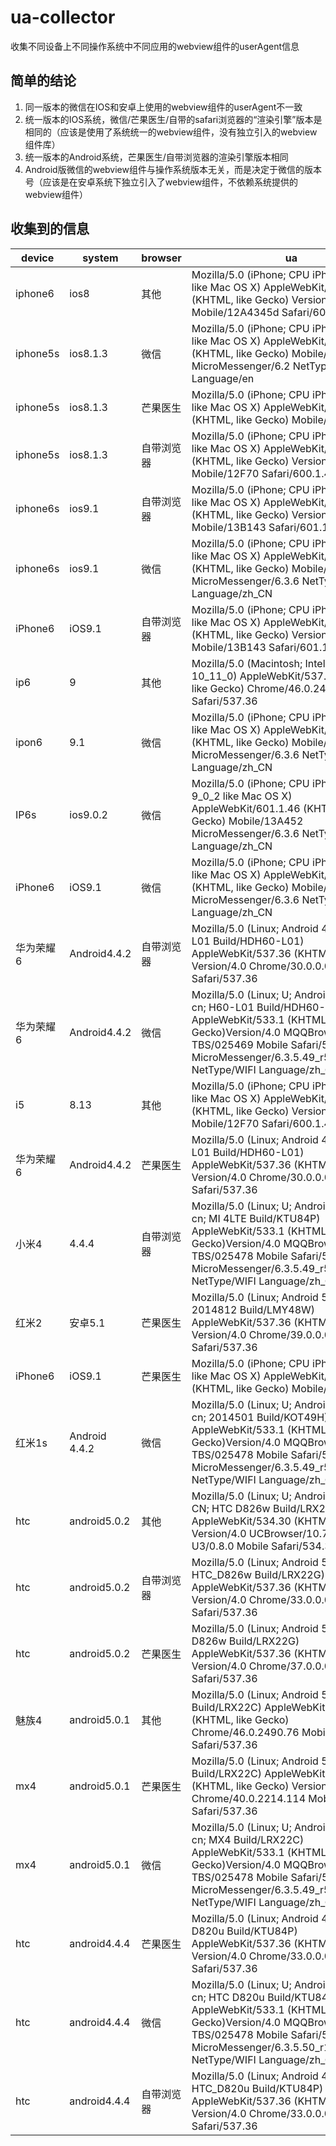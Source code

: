 # ua-collector

收集不同设备上不同操作系统中不同应用的webview组件的userAgent信息

## 简单的结论

1. 同一版本的微信在IOS和安卓上使用的webview组件的userAgent不一致
2. 统一版本的IOS系统，微信/芒果医生/自带的safari浏览器的“渲染引擎”版本是相同的（应该是使用了系统统一的webview组件，没有独立引入的webview组件库）
3. 统一版本的Android系统，芒果医生/自带浏览器的渲染引擎版本相同
4. Android版微信的webview组件与操作系统版本无关，而是决定于微信的版本号（应该是在安卓系统下独立引入了webview组件，不依赖系统提供的webview组件）

## 收集到的信息

| device        | system        | browser         | ua | 
|---------------|---------------|-----------------|---|                                                                                                                                                                                                                                  
| iphone6       | ios8          | 其他            | Mozilla/5.0 (iPhone; CPU iPhone OS 8_0 like Mac OS X) AppleWebKit/600.1.3 (KHTML, like Gecko) Version/8.0 Mobile/12A4345d Safari/600.1.4  |                                                                                      
| iphone5s      | ios8.1.3      | 微信            | Mozilla/5.0 (iPhone; CPU iPhone OS 8_3 like Mac OS X) AppleWebKit/600.1.4 (KHTML, like Gecko) Mobile/12F70 MicroMessenger/6.2 NetType/WIFI Language/en                                                                                |
| iphone5s      | ios8.1.3      | 芒果医生        | Mozilla/5.0 (iPhone; CPU iPhone OS 8_3 like Mac OS X) AppleWebKit/600.1.4 (KHTML, like Gecko) Mobile/12F70                                                                                                                            |
| iphone5s      | ios8.1.3      | 自带浏览器      | Mozilla/5.0 (iPhone; CPU iPhone OS 8_3 like Mac OS X) AppleWebKit/600.1.4 (KHTML, like Gecko) Version/8.0 Mobile/12F70 Safari/600.1.4                                                                                                 |
| iphone6s      | ios9.1        | 自带浏览器      | Mozilla/5.0 (iPhone; CPU iPhone OS 9_1 like Mac OS X) AppleWebKit/601.1.46 (KHTML, like Gecko) Version/9.0 Mobile/13B143 Safari/601.1                                                                                                 |
| iphone6s      | ios9.1        | 微信            | Mozilla/5.0 (iPhone; CPU iPhone OS 9_1 like Mac OS X) AppleWebKit/601.1.46 (KHTML, like Gecko) Mobile/13B143 MicroMessenger/6.3.6 NetType/WIFI Language/zh_CN                                                                         |
| iPhone6       | iOS9.1        | 自带浏览器      | Mozilla/5.0 (iPhone; CPU iPhone OS 9_1 like Mac OS X) AppleWebKit/601.1.46 (KHTML, like Gecko) Version/9.0 Mobile/13B143 Safari/601.1                                                                                                 |
| ip6           | 9             | 其他            | Mozilla/5.0 (Macintosh; Intel Mac OS X 10_11_0) AppleWebKit/537.36 (KHTML, like Gecko) Chrome/46.0.2490.80 Safari/537.36                                                                                                              |
| ipon6         | 9.1           | 微信            | Mozilla/5.0 (iPhone; CPU iPhone OS 9_1 like Mac OS X) AppleWebKit/601.1.46 (KHTML, like Gecko) Mobile/13B143 MicroMessenger/6.3.6 NetType/WIFI Language/zh_CN                                                                         |
| IP6s          | ios9.0.2      | 微信            | Mozilla/5.0 (iPhone; CPU iPhone OS 9_0_2 like Mac OS X) AppleWebKit/601.1.46 (KHTML, like Gecko) Mobile/13A452 MicroMessenger/6.3.6 NetType/WIFI Language/zh_CN                                                                       |
| iPhone6       | iOS9.1        | 微信            | Mozilla/5.0 (iPhone; CPU iPhone OS 9_1 like Mac OS X) AppleWebKit/601.1.46 (KHTML, like Gecko) Mobile/13B143 MicroMessenger/6.3.6 NetType/WIFI Language/zh_CN                                                                         |
| 华为荣耀6     | Android4.4.2  | 自带浏览器      | Mozilla/5.0 (Linux; Android 4.4.2; H60-L01 Build/HDH60-L01) AppleWebKit/537.36 (KHTML, like Gecko) Version/4.0 Chrome/30.0.0.0 Mobile Safari/537.36                                                                                   |
| 华为荣耀6     | Android4.4.2  | 微信            | Mozilla/5.0 (Linux; U; Android 4.4.2; zh-cn; H60-L01 Build/HDH60-L01) AppleWebKit/533.1 (KHTML, like Gecko)Version/4.0 MQQBrowser/5.4 TBS/025469 Mobile Safari/533.1 MicroMessenger/6.3.5.49_r55a68be.640 NetType/WIFI Language/zh_CN |
| i5            | 8.13          | 其他            | Mozilla/5.0 (iPhone; CPU iPhone OS 8_3 like Mac OS X) AppleWebKit/600.1.4 (KHTML, like Gecko) Version/8.0 Mobile/12F70 Safari/600.1.4                                                                                                 |
| 华为荣耀6     | Android4.4.2  | 芒果医生        | Mozilla/5.0 (Linux; Android 4.4.2; H60-L01 Build/HDH60-L01) AppleWebKit/537.36 (KHTML, like Gecko) Version/4.0 Chrome/30.0.0.0 Mobile Safari/537.36                                                                                   |
| 小米4         | 4.4.4         | 自带浏览器      | Mozilla/5.0 (Linux; U; Android 4.4.4; zh-cn; MI 4LTE Build/KTU84P) AppleWebKit/533.1 (KHTML, like Gecko)Version/4.0 MQQBrowser/5.4 TBS/025478 Mobile Safari/533.1 MicroMessenger/6.3.5.49_r55a68be.640 NetType/WIFI Language/zh_CN    |
| 红米2         | 安卓5.1       | 芒果医生        | Mozilla/5.0 (Linux; Android 5.1.1; 2014812 Build/LMY48W) AppleWebKit/537.36 (KHTML, like Gecko) Version/4.0 Chrome/39.0.0.0 Mobile Safari/537.36                                                                                      |
| iPhone6       | iOS9.1        | 芒果医生        | Mozilla/5.0 (iPhone; CPU iPhone OS 9_1 like Mac OS X) AppleWebKit/601.1.46 (KHTML, like Gecko) Mobile/13B143                                                                                                                          |
| 红米1s        | Android 4.4.2 | 微信            | Mozilla/5.0 (Linux; U; Android 4.4.2; zh-cn; 2014501 Build/KOT49H) AppleWebKit/533.1 (KHTML, like Gecko)Version/4.0 MQQBrowser/5.4 TBS/025478 Mobile Safari/533.1 MicroMessenger/6.3.5.49_r55a68be.640 NetType/WIFI Language/zh_CN    |
| htc           | android5.0.2  | 其他            | Mozilla/5.0 (Linux; U; Android 5.0.2; zh-CN; HTC D826w Build/LRX22G) AppleWebKit/534.30 (KHTML, like Gecko) Version/4.0 UCBrowser/10.7.5.655 U3/0.8.0 Mobile Safari/534.30                                                            |
| htc           | android5.0.2  | 自带浏览器      | Mozilla/5.0 (Linux; Android 5.0.2; HTC_D826w Build/LRX22G) AppleWebKit/537.36 (KHTML, like Gecko) Version/4.0 Chrome/33.0.0.0 Mobile Safari/537.36                                                                                    |
| htc           | android5.0.2  | 芒果医生        | Mozilla/5.0 (Linux; Android 5.0.2; HTC D826w Build/LRX22G) AppleWebKit/537.36 (KHTML, like Gecko) Version/4.0 Chrome/37.0.0.0 Mobile Safari/537.36                                                                                    |
| 魅族4         | android5.0.1  | 其他            | Mozilla/5.0 (Linux; Android 5.0.1; MX4 Build/LRX22C) AppleWebKit/537.36 (KHTML, like Gecko) Chrome/46.0.2490.76 Mobile Safari/537.36                                                                                                  |
| mx4           | android5.0.1  | 芒果医生        | Mozilla/5.0 (Linux; Android 5.0.1; MX4 Build/LRX22C) AppleWebKit/537.36 (KHTML, like Gecko) Version/4.0 Chrome/40.0.2214.114 Mobile Safari/537.36                                                                                     |
| mx4           | android5.0.1  | 微信            | Mozilla/5.0 (Linux; U; Android 5.0.1; zh-cn; MX4 Build/LRX22C) AppleWebKit/533.1 (KHTML, like Gecko)Version/4.0 MQQBrowser/5.4 TBS/025478 Mobile Safari/533.1 MicroMessenger/6.3.5.49_r55a68be.640 NetType/WIFI Language/zh_CN        |
| htc           | android4.4.4  | 芒果医生        | Mozilla/5.0 (Linux; Android 4.4.4; HTC D820u Build/KTU84P) AppleWebKit/537.36 (KHTML, like Gecko) Version/4.0 Chrome/33.0.0.0 Mobile Safari/537.36                                                                                    |
| htc           | android4.4.4  | 微信            | Mozilla/5.0 (Linux; U; Android 4.4.4; zh-cn; HTC D820u Build/KTU84P) AppleWebKit/533.1 (KHTML, like Gecko)Version/4.0 MQQBrowser/5.4 TBS/025478 Mobile Safari/533.1 MicroMessenger/6.3.5.50_r1573191.640 NetType/WIFI Language/zh_CN  |
| htc           | android4.4.4  | 自带浏览器      | Mozilla/5.0 (Linux; Android 4.4.4; HTC_D820u Build/KTU84P) AppleWebKit/537.36 (KHTML, like Gecko) Version/4.0 Chrome/33.0.0.0 Mobile Safari/537.36                                                                                    |
